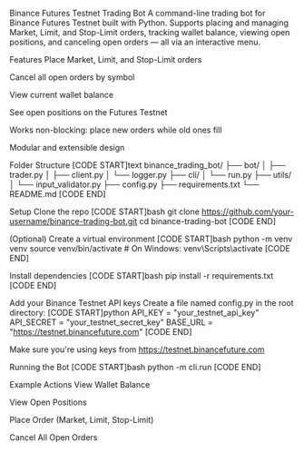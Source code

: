 Binance Futures Testnet Trading Bot
A command-line trading bot for Binance Futures Testnet built with Python.
Supports placing and managing Market, Limit, and Stop-Limit orders, tracking wallet balance, viewing open positions, and canceling open orders — all via an interactive menu.

Features
Place Market, Limit, and Stop-Limit orders

Cancel all open orders by symbol

View current wallet balance

See open positions on the Futures Testnet

Works non-blocking: place new orders while old ones fill

Modular and extensible design

Folder Structure
[CODE START]text
binance_trading_bot/
├── bot/
│ ├── trader.py
│ ├── client.py
│ └── logger.py
├── cli/
│ └── run.py
├── utils/
│ └── input_validator.py
├── config.py
├── requirements.txt
└── README.md
[CODE END]

Setup
Clone the repo
[CODE START]bash
git clone https://github.com/your-username/binance-trading-bot.git
cd binance-trading-bot
[CODE END]

(Optional) Create a virtual environment
[CODE START]bash
python -m venv venv
source venv/bin/activate # On Windows: venv\Scripts\activate
[CODE END]

Install dependencies
[CODE START]bash
pip install -r requirements.txt
[CODE END]

Add your Binance Testnet API keys
Create a file named config.py in the root directory:
[CODE START]python
API_KEY = "your_testnet_api_key"
API_SECRET = "your_testnet_secret_key"
BASE_URL = "https://testnet.binancefuture.com"
[CODE END]

Make sure you're using keys from https://testnet.binancefuture.com

Running the Bot
[CODE START]bash
python -m cli.run
[CODE END]

Example Actions
View Wallet Balance

View Open Positions

Place Order (Market, Limit, Stop-Limit)

Cancel All Open Orders
